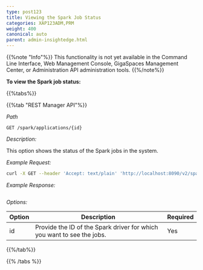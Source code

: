 ```yaml
---
type: post123
title: Viewing the Spark Job Status
categories: XAP123ADM,PRM
weight: 400
canonical: auto
parent: admin-insightedge.html
---
```


{{%note "Info"%}}
This functionality is not yet available in the Command Line Interface, Web Management Console, GigaSpaces Management Center, or Administration API administration tools.
{{%/note%}} 
  
**To view the Spark job status:**


{{%tabs%}}

<!--
{{%tab "Command Line Interface"%}}
N/A
{{%/tab%}}
-->

{{%tab "REST Manager API"%}}


*Path*

`GET /spark/applications/{id}`

*Description:*

This option shows the status of the Spark jobs in the system.


*Example Request:*

```bash
curl -X GET --header 'Accept: text/plain' 'http://localhost:8090/v2/spark/applications/application1'
```
 
*Example Response:*

```bash
```

*Options:*

| Option     | Description       |   Required     |
|------|-------------------|----------------|
| id | Provide the ID of the Spark driver for which you want to see the jobs.| Yes |

 
{{%/tab%}}

{{% /tabs %}}
